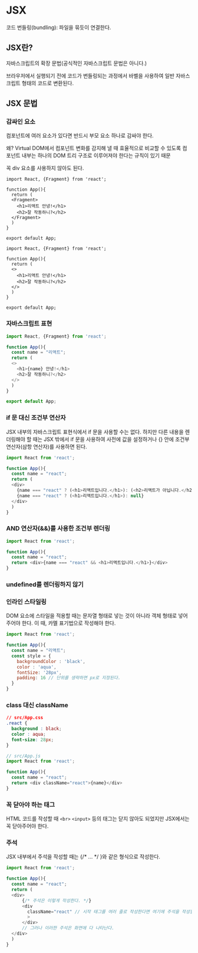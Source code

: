 # JSX

코드 번들링(bundling): 파일을 묶듯이 연결한다. 

## JSX란?

자바스크립트의 확장 문법(공식적인 자바스크립트 문법은 아니다.)

브라우저에서 실행되기 전에 코드가 번들링되는 과정에서 바벨을 사용하여 일반 자바스크립트 형태의 코드로 변환된다. 

## JSX 문법

### 감싸인 요소

컴포넌트에 여러 요소가 있다면 반드시 부모 요소 하나로 감싸야 한다. 

왜? Virtual DOM에서 컴포넌트 변화를 감지해 낼 때 효율적으로 비교할 수 있도록 컴포넌트 내부는 하나의 DOM 트리 구조로 이루어져야 한다는 규칙이 있기 때문

꼭 div 요소를 사용하지 않아도 된다. 

```react
import React, {Fragment} from 'react';

function App(){
  return (
  <Fragment>
  	<h1>리액트 안녕!</h1>
    <h2>잘 작동하니?</h2>
  </Fragment>
  )
}

export default App;
```

```react
import React, {Fragment} from 'react';

function App(){
  return (
  <>
  	<h1>리액트 안녕!</h1>
    <h2>잘 작동하니?</h2>
  </>
  )
}

export default App;
```

### 자바스크립트 표현 

```javascript
import React, {Fragment} from 'react';

function App(){
  const name = "리액트";
  return (
  <>
  	<h1>{name} 안녕!</h1>
    <h2>잘 작동하니?</h2>
  </>
  )
}

export default App;
```



### if 문 대신 조건부 연산자

JSX 내부의 자바스크립트 표현식에서 if 문을 사용할 수는 없다. 하지만 다른 내용을 렌더링해야 할 때는 JSX 밖에서 if 문을 사용하여 사전에 값을 설정하거나 {} 안에 조건부 연산자(삼항 연산자)를 사용하면 된다. 

```javascript
import React from 'react';

function App(){
  const name = "react";
  return (
  <div>
    {name === "react" ? (<h1>리액트입니다.</h1>): (<h2>리액트가 아닙니다.</h2>)}
    {name === "react" ? (<h1>리액트입니다.</h1>): null}
  </div>
  )
}
```



### AND 연산자(&&)를 사용한 조건부 렌더링

```javascript
import React from 'react';

function App(){
  const name = "react";
  return <div>{name === "react" && <h1>리액트입니다.</h1>}</div>
}
```



### undefined를 렌더링하지 않기

### 인라인 스타일링

DOM 요소에 스타일을 적용할 때는 문자열 형태로 넣는 것이 아니라 객체 형태로 넣어 주어야 한다. 이 때, 카멜 표기법으로 작성해야 한다. 

```javascript
import React from 'react';

function App(){
  const name = "리액트";
  const style = {
    backgroundColor : 'black',
    color : 'aqua',
    fontSize: '28px',
   	padding: 16 // 단위를 생략하면 px로 지정된다.
  }
}
```



### class 대신 className

```css
// src/App.css
.react {
  background : black;
  color : aqua;
  font-size: 28px;
}
```



```javascript
// src/App.js
import React from 'react';

function App(){
  const name = "react";
  return <div className="react">{name}</div>
}
```



### 꼭 닫아야 하는 태그

HTML 코드를 작성할 때 `<br>` `<input>` 등의 태그는 닫지 않아도 되었지만 JSX에서는 꼭 닫아주어야 한다. 



### 주석

JSX 내부에서 주석을 작성할 때는 {/* ... */ }와 같은 형식으로 작성한다. 

```javascript
import React from 'react';

function App(){
  const name = "react";
  return (
  <div>
      {/* 주석은 이렇게 작성한다. */}
      <div
        className="react" // 시작 태그를 여러 줄로 작성한다면 여기에 주석을 작성할 수 있다. 
        >
      </div>
      // 그러나 이러한 주석은 화면에 다 나타난다. 
  </div>
  )
}
```

